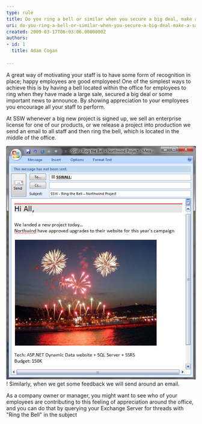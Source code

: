 ```yaml
---
type: rule
title: Do you ring a bell or similar when you secure a big deal, make a sale or get some great feedback?
uri: do-you-ring-a-bell-or-similar-when-you-secure-a-big-deal-make-a-sale-or-get-some-great-feedback
created: 2009-03-17T06:03:06.0000000Z
authors:
- id: 1
  title: Adam Cogan

---
```


A great way of motivating your staff is to have some form of recognition in place; happy employees are good employees! One of the simplest ways to achieve this is by having a bell located within the office for employees to ring when they have made a large sale, secured a big deal or some important news to announce. By showing appreciation to your employees you encourage all your staff to perform.

At SSW whenever a big new project is signed up, we sell an enterprise license for one of our products, or we release a project into production we send an email to all staff and then ring the bell, which is located in the middle of the office.

![ We send around an email like this and ring the bell when we get good news](ring-the-bell.jpg) 
! 
Similarly, when we get some feedback we will send around an email.

As a company owner or manager, you might want to see who of your employees are contributing to this feeling of appreciation around the office, and you can do that by querying your Exchange Server for threads with "Ring the Bell" in the subject
